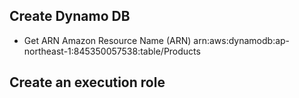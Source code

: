 ## Create Dynamo DB
+ Get ARN
Amazon Resource Name (ARN)	arn:aws:dynamodb:ap-northeast-1:845350057538:table/Products

## Create an execution role
